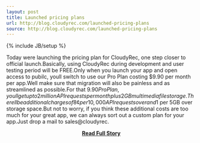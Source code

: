 ```yaml
---
layout: post
title: Launched pricing plans
url: http://blog.cloudyrec.com/launched-pricing-plans
source: http://blog.cloudyrec.com/launched-pricing-plans
---
```

{% include JB/setup %}<p>Today were launching the pricing plan for CloudyRec, one step closer to official launch.Basically, using CloudyRec during development and user testing period will be FREE.Only when you launch your app and open access to pubilc, youll switch to use our Pro Plan costing $9.90 per month per app.Well make sure that migration will also be painless and as streamlined as possible.For that $9.90 Pro Plan, youll get up to 2 million API requests per month plus 2 GB multimedia file storage.Therell be additional charges of 8¢ per 10,000 API requests over and 1$ per 5GB over storage space.But not to worry, if you think these additional costs are too much for your great app, we can always sort out a custom plan for your app.Just drop a mail to sales@cloudyrec.</p>
<center><p><a href="http://blog.cloudyrec.com/launched-pricing-plans" style='padding:25px; font-sze:18px; font-weight: bold;'>Read Full Story</a></p></center>
